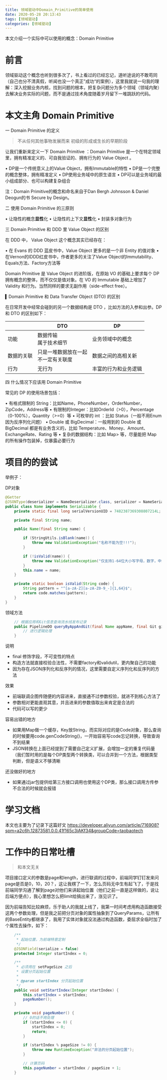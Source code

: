 ```yaml
---
title: 领域驱动中Domain_Primitive的简单使用
date: 2020-05-28 20:13:43
tags: [领域驱动]
categories: [领域驱动]
---
```


本文介绍一个实际中可以使用的概念：Domain Primitive

# 前言

领域驱动这个概念也听到很多次了，书上看过的已经忘记，道听途说的不敢苟同（自己也分不清真假，听闻也没一个真正”成功“的案例），这里我就说一句我的理解：深入挖掘业务内核，找到问题的根本，把复杂问题分为多个领域（领域内聚）去解决业务实际的问题，而不是通过技术角度随着岁月留下一堆跳跃的代码。

# 本文主角 Domain Primitive

一 Domain Primitive 的定义

> 不从任何其他事物发展而来
> 初级的形成或生长的早期阶段

让我们重新来定义一下 Domain Primitive ：Domain Primitive 是一个在特定领域里，拥有精准定义的、可自我验证的、拥有行为的 Value Object 。

• DP是一个传统意义上的Value Object，拥有Immutable的特性
• DP是一个完整的概念整体，拥有精准定义
• DP使用业务域中的原生语言
• DP可以是业务域的最小组成部分、也可以构建复杂组合

注：Domain Primitive的概念和命名来自于Dan Bergh Johnsson & Daniel Deogun的书 Secure by Design。

二 使用 Domain Primitive 的三原则

• 让隐性的概念**显性**化
• 让隐性的上下文**显性**化
• 封装多对象行为

三 Domain Primitive 和 DDD 里 Value Object 的区别

在 DDD 中， Value Object 这个概念其实已经存在：

• 在 Evans 的 DDD 蓝皮书中，Value Object 更多的是一个非 Entity 的值对象
• 在Vernon的IDDD红皮书中，作者更多的关注了Value Object的Immutability、Equals方法、Factory方法等

Domain Primitive 是 Value Object 的进阶版，在原始 VO 的基础上要求每个 DP 拥有概念的整体，而不仅仅是值对象。在 VO 的 Immutable 基础上增加了 Validity 和行为。当然同样的要求无副作用（side-effect free）。

▍Domain Primitive 和 Data Transfer Object (DTO) 的区别

在日常开发中经常会碰到的另一个数据结构是 DTO ，比如方法的入参和出参。DP 和 DTO 的区别如下：

|            | DTO                                      | DP                   |
| ---------- | ---------------------------------------- | -------------------- |
| 功能       | 数据传输<br />属于技术细节               | 业务领域中的概念     |
| 数据的关联 | 只是一堆数据放在一起<br />不一定有关联度 | 数据之间的高相关新   |
| 行为       | 无行为                                   | 丰富的行为和业务逻辑 |

四 什么情况下应该用 Domain Primitive

常见的 DP 的使用场景包括：

• 有格式限制的 String：比如Name，PhoneNumber，OrderNumber，ZipCode，Address等
• 有限制的Integer：比如OrderId（>0），Percentage（0-100%），Quantity（>=0）等
• 可枚举的 int ：比如 Status（一般不用Enum因为反序列化问题）
• Double 或 BigDecimal：一般用到的 Double 或 BigDecimal 都是有业务含义的，比如 Temperature、Money、Amount、ExchangeRate、Rating 等
• 复杂的数据结构：比如 Map> 等，尽量能把 Map 的所有操作包装掉，仅暴露必要行为

# 项目的的尝试

举例子：

DP对象

```java
@Getter
@JSONType(deserializer = NameDeserializer.class, serializer = NameSerializer.class)
public class Name implements Serializable {
    private static final long serialVersionUID = 7482387369308807214L;

    private final String name;

    public Name(final String name) {

        if (StringUtils.isBlank(name)) {
            throw new ValidationException("名称不能为空!!!");
        }

        if (!isValid(name)) {
            throw new ValidationException("仅支持1-64位大小写字母，数字，中划线和下划线组成，必须字母开头!!!");
        }
        this.name = name;
    }

    private static boolean isValid(String code) {
        String pattern = "^[a-zA-Z][a-zA-Z0-9_-]{1,64}$";
        return code.matches(pattern);
    }
}
```

领域方法

```java
    // 根据应用和Git信息查询流水线发布记录
    public PipelineDO queryByAppAndGit(final Name appName, final Git git) {
        // 进行逻辑处理
    }
```

说明

- final 修饰字段，不可变性的特点
- 构造方法就直接校验合法性，不需要factory和validutil，更内聚自己的功能
- 因为存在JSON序列化和反序列的情况，这里需要自定义序列化和反序列的方法

效果

- 前端联调企图传随便的内容进来，直接通不过参数校验，就进不到核心方法了
- 参数相对更能直观其意，并且进来的参数值取出来肯定是合法的
- 代码可以写的更少

容易出错的地方

- 如果用Map做一个缓存，Key放String，而实际对应的是Code对象，那么查询的时候要用code.genCodeString()，一开始容易写code忘记转换，导致查询不到结果
- JSON转换在上面已经提到了需要自己定义扩展，会增加一定的重复代码量（我们暂时用的是每个DP类型两个转换类，可以合并到一个方法，根据类型判断，但是语义不够清晰

还没做好的地方

- 如果通过jar包提供给第三方接口调用也使用这个DP类，那么接口调用方传参不合法的时候就会报错

# 学习文档
本文也主要为了记录下这篇好文 https://developer.aliyun.com/article/716908?spm=a2c6h.12873581.0.0.41f165c3iAKf34&groupCode=taobaotech

# 工作中的日常吐槽

> 和本文无关

项目接口定义的参数是page和length，进行联调的过程中，前端同学钉钉发来问page是否是0，10，20？，这让我楞了一下，怎么页码无中生有起飞了，于是找前端同学沟通了解到page对他们来讲起始位置（他们之前一直是这样做的，说让后端方便点），我心里想怎么把limit给搞出来了，涨见识了。

因为前端告知比较麻烦，乐于助人的我就上线了，我第一时间考虑用构造函数接受这两个参数处理，但是我之前把分页对象的属性抽象到了QueryParams，让所有的BaseEntity都继承了，我用了实体对象就没法通过构造函数，委屈求全临时加了个属性去操作，如下：

```java
    /**
     * 起始位置，为前端特意定制
     */
    @JSONField(serialize = false)
    protected Integer startIndex = 0;

    /**
     * 必须用在 setPageSize 之后
     * 设置分页起始位置
     *
     * @param startIndex 分页起始位置
     */
    public void setStartIndex(Integer startIndex) {
        this.startIndex = startIndex;
        pageNumber();
    }

    private void pageNumber() {
        // 0的话不用处理
        if (startIndex <= 0) {
            startIndex = 0;
            return;
        }

        if (startIndex % pageSize != 0) {
            throw new RuntimeException("非法的分页起始位置");
        }

        // 计算页码
        this.pageNumber = startIndex / pageSize + 1;
    }
```
